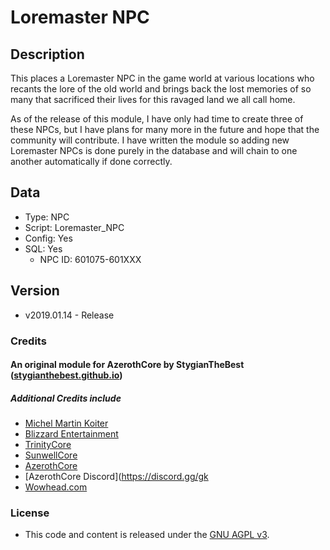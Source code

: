 # Loremaster NPC

## Description

This places a Loremaster NPC in the game world at various locations who recants the lore of the old world and
brings back the lost memories of so many that sacrificed their lives for this ravaged land we all call home.

As of the release of this module, I have only had time to create three of these NPCs, but I have plans for many
more in the future and hope that the community will contribute. I have written the module so adding new Loremaster
NPCs is done purely in the database and will chain to one another automatically if done correctly.

## Data

- Type: NPC
- Script: Loremaster_NPC
- Config: Yes
- SQL: Yes
  - NPC ID: 601075-601XXX

## Version

- v2019.01.14 - Release

### Credits

#### An original module for AzerothCore by StygianTheBest ([stygianthebest.github.io](http://stygianthebest.github.io))

##### Additional Credits include

- [Michel Martin Koiter](https://web.archive.org/web/20160329220904/http://www.sonsofthestorm.com:80/memorial_twincruiser.html)
- [Blizzard Entertainment](http://blizzard.com)
- [TrinityCore](https://github.com/TrinityCore/TrinityCore/blob/3.3.5/THANKS)
- [SunwellCore](http://www.azerothcore.org/pages/sunwell.pl/)
- [AzerothCore](https://github.com/AzerothCore/azerothcore-wotlk/graphs/contributors)
- [AzerothCore Discord](https://discord.gg/gk
- [Wowhead.com](http://wowhead.com)

### License

- This code and content is released under the [GNU AGPL v3](https://github.com/azerothcore/azerothcore-wotlk/blob/master/LICENSE-AGPL3).